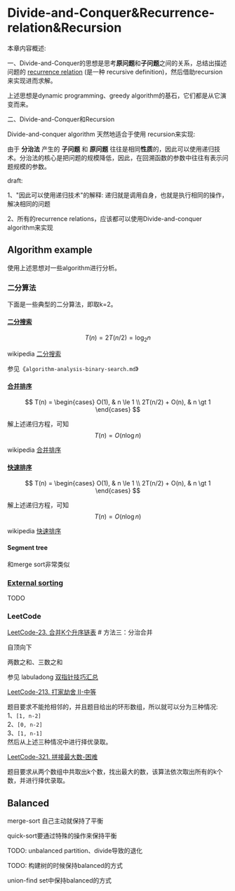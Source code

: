 # Divide-and-Conquer&Recurrence-relation&Recursion

本章内容概述: 

一、Divide-and-Conquer的思想是思考**原问题**和**子问题**之间的关系，总结出描述问题的 [recurrence relation](https://en.wikipedia.org/wiki/Recurrence_relation) (是一种 recursive definition)，然后借助recursion来实现进而求解。

上述思想是dynamic programming、greedy algorithm的基石，它们都是从它演变而来。

二、Divide-and-Conquer和Recursion

Divide-and-conquer algorithm 天然地适合于使用 recursion来实现: 

由于 **分治法** 产生的 **子问题** 和 **原问题** 往往是相同**性质**的，因此可以使用递归技术。分治法的核心是把问题的规模降低，因此，在回溯函数的参数中往往有表示问题规模的参数。

draft: 

1、"因此可以使用递归技术"的解释: 递归就是调用自身，也就是执行相同的操作，解决相同的问题

2、所有的recurrence relations，应该都可以使用Divide-and-conquer algorithm来实现



## Algorithm example

使用上述思想对一些algorithm进行分析。

### 二分算法

下面是一些典型的二分算法，即取k=2。

#### [二分搜索](https://en.wikipedia.org/wiki/Binary_search_algorithm)

$$
T(n) = 2T(n/2) = \log_2 n
$$


wikipedia [二分搜索](https://en.wikipedia.org/wiki/Binary_search_algorithm)


参见《`algorithm-analysis-binary-search.md`》

#### [合并排序](https://en.wikipedia.org/wiki/Merge_sort)

$$
T(n) =
\begin{cases}
O(1),  & n \le 1 \\
2T(n/2) + O(n), & n \gt 1
\end{cases}
$$

解上述递归方程，可知
$$
T(n) = O(n\log n)
$$



wikipedia [合并排序](https://en.wikipedia.org/wiki/Merge_sort)


#### [快速排序](https://en.wikipedia.org/wiki/Quicksort)

$$
T(n) =
\begin{cases}
O(1),  & n \le 1 \\
2T(n/2) + O(n), & n \gt 1
\end{cases}
$$

解上述递归方程，可知
$$
T(n) = O(n\log n)
$$

wikipedia [快速排序](https://en.wikipedia.org/wiki/Quicksort) 

#### Segment tree

和merge sort非常类似



### [External sorting](https://en.wanweibaike.com/wiki-External%20sorting)

TODO



### LeetCode

[LeetCode-23. 合并K个升序链表](https://leetcode.cn/problems/merge-k-sorted-lists/)  # 方法三：分治合并

自顶向下



两数之和、三数之和

参见 labuladong [双指针技巧汇总](https://mp.weixin.qq.com/s/yLc7-CZdti8gEMGWhd0JTg) 



[LeetCode-213. 打家劫舍 II-中等](https://leetcode.cn/problems/house-robber-ii/) 

题目要求不能抢相邻的，并且题目给出的环形数组，所以就可以分为三种情况:<br>1、`[1, n-2]`<br>2、`[0, n-2]`<br>3、`[1, n-1]`<br>然后从上述三种情况中进行择优录取。



[LeetCode-321. 拼接最大数-困难](https://leetcode.cn/problems/create-maximum-number/) 

题目要求从两个数组中共取出k个数，找出最大的数，该算法依次取出所有的k个数，并进行择优录取。



## Balanced

merge-sort 自己主动就保持了平衡

quick-sort要通过特殊的操作来保持平衡

TODO: unbalanced partition、divide导致的退化

TODO: 构建树的时候保持balanced的方式

union-find set中保持balanced的方式



